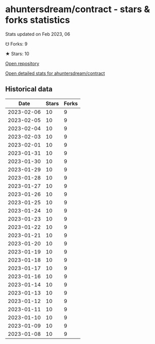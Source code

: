 # ahuntersdream/contract - stars & forks statistics

Stats updated on Feb 2023, 06

☋ Forks: 9

★ Stars: 10

[Open repository](https://github.com/ahuntersdream/contract)

[Open detailed stats for ahuntersdream/contract](https://reviewgithub.com/rep/ahuntersdream/contract)

## Historical data
| Date | Stars | Forks |
|------|-------|-------|
| 2023-02-06 | 10 | 9 | 
| 2023-02-05 | 10 | 9 | 
| 2023-02-04 | 10 | 9 | 
| 2023-02-03 | 10 | 9 | 
| 2023-02-01 | 10 | 9 | 
| 2023-01-31 | 10 | 9 | 
| 2023-01-30 | 10 | 9 | 
| 2023-01-29 | 10 | 9 | 
| 2023-01-28 | 10 | 9 | 
| 2023-01-27 | 10 | 9 | 
| 2023-01-26 | 10 | 9 | 
| 2023-01-25 | 10 | 9 | 
| 2023-01-24 | 10 | 9 | 
| 2023-01-23 | 10 | 9 | 
| 2023-01-22 | 10 | 9 | 
| 2023-01-21 | 10 | 9 | 
| 2023-01-20 | 10 | 9 | 
| 2023-01-19 | 10 | 9 | 
| 2023-01-18 | 10 | 9 | 
| 2023-01-17 | 10 | 9 | 
| 2023-01-16 | 10 | 9 | 
| 2023-01-14 | 10 | 9 | 
| 2023-01-13 | 10 | 9 | 
| 2023-01-12 | 10 | 9 | 
| 2023-01-11 | 10 | 9 | 
| 2023-01-10 | 10 | 9 | 
| 2023-01-09 | 10 | 9 | 
| 2023-01-08 | 10 | 9 | 

